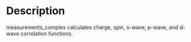 # Description
measurements_complex calculates charge, spin, s-wave, p-wave, and d-wave correlation functions.
